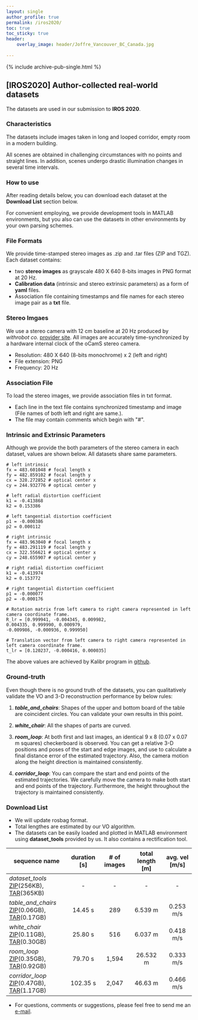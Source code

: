 ```yaml
---
layout: single
author_profile: true
permalink: /iros2020/
toc: true
toc_sticky: true
header: 
    overlay_image: header/Joffre_Vancouver_BC_Canada.jpg
    
---
```


{% include archive-pub-single.html %}
## [IROS2020] Author-collected real-world datasets

The datasets are used in our submission to **IROS 2020**.

### Characteristics
The datasets include images taken in long and looped corridor, empty room in a modern building.  

All scenes are obtained in challenging circumstances with no points and straight lines. In addition, scenes undergo drastic illumination changes in several time intervals.

### How to use
After reading details below, you can download each dataset at the **Download List** section below.

For convenient employing, we provide development tools in MATLAB environments, but you also can use the datasets in other environments by your own parsing schemes.

### File Formats
We provide time-stamped stereo images as .zip and .tar files (ZIP and TGZ). Each dataset contains:
* two **stereo images** as grayscale 480 X 640 8-bits images in PNG format at 20 Hz.
* **Calibration data** (intrinsic and stereo extrinsic parameters) as a form of **yaml** files.
* Association file containing timestamps and file names for each stereo image pair as a **txt** file.

### Stereo Imgaes
We use a stereo camera with 12 cm baseline at 20 Hz produced by *withrobot co.* [provider site][provider]. 
All images are accurately time-synchronized by a hardware internal clock of the oCamS stereo camera. 

* Resolution: 480 X 640 (8-bits monochrome) x 2 (left and right)
* File extension: PNG
* Frequency: 20 Hz

### Association File
To load the stereo images, we provide association files in txt format.
	
* Each line in the text file contains synchronized timestamp and image (File names of both left and right are same.).
* The file may contain comments which begin with "#".

### Intrinsic and Extrinsic Parameters
Although we provide the both parameters of the stereo camera in each dataset, values are shown below. All datasets share same parameters.

```
# left intrinsic
fx = 483.601048 # focal length x
fy = 482.859102 # focal length y
cx = 328.272852 # optical center x
cy = 244.932776 # optical center y

# left radial distortion coefficient
k1 = -0.413868
k2 = 0.153386

# left tangential distortion coefficient
p1 = -0.000386
p2 = 0.000112
```

```
# right intrinsic
fx = 483.963040 # focal length x
fy = 483.291119 # focal length y
cx = 322.556621 # optical center x
cy = 248.655907 # optical center y

# right radial distortion coefficient
k1 = -0.413974
k2 = 0.153772

# right tangential distortion coefficient
p1 = -0.000077
p2 = -0.000176
```

```
# Rotation matrix from left camera to right camera represented in left camera coordinate frame.
R_lr = [0.999941, -0.004345, 0.009982,
0.004335, 0.999990, 0.000979,
-0.009986, -0.000936, 0.999950]

# Translation vector from left camera to right camera represented in left camera coordinate frame.
t_lr = [0.120237, -0.000416, 0.000035]
```
The above values are achieved by Kalibr program in [github][kalibr].

### Ground-truth
Even though there is no ground truth of the datasets, you can qualitatively validate the VO and 3-D reconstruction performance by below rules:

1. ***table_and_chairs***: Shapes of the upper and bottom board of the table are coincident circles. You can validate your own results in this point. 

2. ***white_chair***: All the shapes of parts are curved.

3. ***room_loop***: At both first and last images, an identical 9 x 8 (0.07 x 0.07 m squares) checkerboard is observed. You can get a relative 3-D positions and poses of the start and edge images, and use to calculate a final distance error of the estimated trajectory. Also, the camera motion along the height direction is maintained consistently.

4. ***corridor_loop***: You can compare the start and end points of the estimated trajectories. We carefully move the camera to make both start and end points of the trajectory. Furthermore, the height throughout the trajectory is maintained consistently.

### Download List
* We will update rosbag format.
* Total lengthes are estimated by our VO algorithm.
* The datasets can be easily loaded and plotted in MATLAB environment using **dataset_tools** provided by us. It also contains a rectification tool.

| sequence name | duration [s] | # of images | total length [m] | avg. vel [m/s] |
|-----------|:----------:|:-----------:|:---------:|:--------:|
| *dataset_tools* <br> [ZIP][zip_tools](256KB), [TAR][tar_tools](365KB) | - | - | - | - |
| *table_and_chairs* <br> [ZIP][zip_table_and_chairs](0.06GB), [TAR][tar_table_and_chairs](0.17GB) | 14.45 s | 289 | 6.539 m | 0.253 m/s |
| *white_chair* <br> [ZIP][zip_white_chair](0.11GB), [TAR][tar_white_chair](0.30GB) | 25.80 s | 516 | 6.037 m | 0.418 m/s |
| *room_loop* <br> [ZIP][zip_room_loop](0.35GB), [TAR][tar_room_loop](0.92GB) | 79.70 s | 1,594 | 26.532 m | 0.333 m/s |
| *corridor_loop* <br> [ZIP][zip_corridor_loop](0.47GB), [TAR][tar_corridor_loop](1.17GB) | 102.35 s | 2,047 | 46.63 m | 0.466 m/s |



* For questions, comments or suggestions, please feel free to send me an [e-mail][myemail].

[kalibr]:https://github.com/ethz-asl/kalibr
[provider]: https://github.com/withrobot/oCams
[zip_tools]: http://larr.snu.ac.kr/changhyeon/iros2020/dataset_tools.zip
[tar_tools]: http://larr.snu.ac.kr/changhyeon/iros2020/dataset_tools.tar

[zip_table_and_chairs]: http://larr.snu.ac.kr/changhyeon/iros2020/table_and_chairs.zip
[tar_table_and_chairs]: http://larr.snu.ac.kr/changhyeon/iros2020/table_and_chairs.tar
[rawlog_table_and_chairs]: http://larr.snu.ac.kr/changhyeon/iros2020/table_and_chairs/association_stereo.txt

[zip_white_chair]: http://larr.snu.ac.kr/changhyeon/iros2020/white_chair.zip
[tar_white_chair]: http://larr.snu.ac.kr/changhyeon/iros2020/white_chair.tar
[rawlog_white_chair]: http://larr.snu.ac.kr/changhyeon/iros2020/white_chair/association_stereo.txt

[zip_room_loop]: http://larr.snu.ac.kr/changhyeon/iros2020/room_loop.zip
[tar_room_loop]: http://larr.snu.ac.kr/changhyeon/iros2020/room_loop.tar
[rawlog_room_loop]: http://larr.snu.ac.kr/changhyeon/iros2020/room_loop/association_stereo.txt

[zip_corridor_loop]: http://larr.snu.ac.kr/changhyeon/iros2020/corridor_loop.zip
[tar_corridor_loop]: http://larr.snu.ac.kr/changhyeon/iros2020/corridor_loop.tar
[rawlog_corridor_loop]: http://larr.snu.ac.kr/changhyeon/iros2020/corridor_loop/association_stereo.txt

[myemail]: mailto:hyun91015@gmail.com
